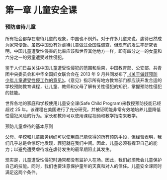 # 第一章 儿童安全课


### 预防虐待儿童

所有社会都存在虐待儿童的现象，中国也不例外。对于许多儿童来说，虐待已然成为家常便饭。虽然中国没有对虐待儿童做过全国性调查，但现有的发生率研究表明，中国儿童遭受性侵害的比率应该和世界其他地方一样，即有四分之一的女童和六分之一的男童遭受过性侵犯。

鉴于人们日益关注中国儿童遭受性侵犯的范围和后果，中国教育部、公安部、共青团中央委员会和中华全国妇女联合会在 2013 年 9 月共同发布了[《关于做好预防少年儿童遭受性侵工作的意见》](http://www.moe.gov.cn/srcsite/A06/moe_1793/201309/t20130916_157630.html)。《意见》指示所有地方教育部门都应该开发合适的学校预防教育课程，让儿童、教师和父母了解有关性侵犯的知识，掌握预防性侵犯的技能。

世界各地的家庭和学校使用儿童安全课(Safe Child Program)来教授预防技能已经超过 25 年。该课程在美国进行了充分研究，并被证明能非常有效地培养儿童降低性侵犯风险的行为。家长和教师可以使用课程视频和教学指南来教学。

预防儿童虐待的基本原则

父母、学校和儿童服务组织可以使用自己能获得的所有预防手段，但经验表明，我们几乎总是会惊讶地发现，罪犯就在我们中间。因此，儿童必须有捍卫自己的能力；以避免遭受虐待或在虐待发生的最早期阻止其发生。

现实是，儿童遭受性侵犯时通常都没有监护人在场。因此，我们必须教会儿童保护自己的技能。同时，我们也要注意保护童年的天真和对人的信任。儿童安全课同时满足这两个条件。

